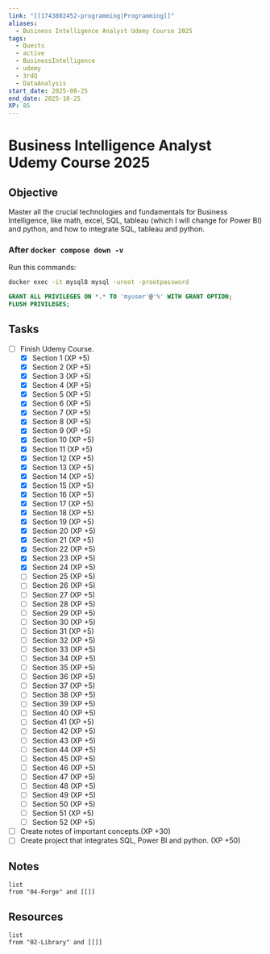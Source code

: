 ```yaml
---
link: "[[1743802452-programming|Programming]]"
aliases:
  - Business Intelligence Analyst Udemy Course 2025
tags:
  - Quests
  - active
  - BusinessIntelligence
  - udemy
  - 3rdQ
  - DataAnalysis
start_date: 2025-08-25
end_date: 2025-10-25
XP: 85
---
```

# Business Intelligence Analyst Udemy Course 2025 
## Objective
Master all the crucial technologies and fundamentals for Business Intelligence, like math, excel, SQL, tableau (which I will change for Power BI) and python, and how to integrate SQL, tableau and python.

### After `docker compose down -v`
Run this commands:
```bash
docker exec -it mysql8 mysql -uroot -prootpassword
```

```SQL
GRANT ALL PRIVILEGES ON *.* TO 'myuser'@'%' WITH GRANT OPTION;
FLUSH PRIVILEGES;
```
## Tasks
- [ ] Finish Udemy Course.
	- [x] Section 1 (XP +5)
	- [x] Section 2 (XP +5)
	- [x] Section 3 (XP +5)
	- [x] Section 4 (XP +5)
	- [x] Section 5 (XP +5)
	- [x] Section 6 (XP +5)
	- [x] Section 7 (XP +5)
	- [x] Section 8 (XP +5)
	- [x] Section 9 (XP +5)
	- [x] Section 10 (XP +5)
	- [x] Section 11 (XP +5)
	- [x] Section 12 (XP +5)
	- [x] Section 13 (XP +5)
	- [x] Section 14 (XP +5)
	- [x] Section 15 (XP +5)
	- [x] Section 16 (XP +5)
	- [x] Section 17 (XP +5)
	- [x] Section 18 (XP +5)
	- [x] Section 19 (XP +5)
	- [x] Section 20 (XP +5)
	- [x] Section 21 (XP +5)
	- [x] Section 22 (XP +5)
	- [x] Section 23 (XP +5)
	- [x] Section 24 (XP +5)
	- [ ] Section 25 (XP +5)
	- [ ] Section 26 (XP +5)
	- [ ] Section 27 (XP +5)
	- [ ] Section 28 (XP +5)
	- [ ] Section 29 (XP +5)
	- [ ] Section 30 (XP +5)
	- [ ] Section 31 (XP +5)
	- [ ] Section 32 (XP +5)
	- [ ] Section 33 (XP +5)
	- [ ] Section 34 (XP +5)
	- [ ] Section 35 (XP +5)
	- [ ] Section 36 (XP +5)
	- [ ] Section 37 (XP +5)
	- [ ] Section 38 (XP +5)
	- [ ] Section 39 (XP +5)
	- [ ] Section 40 (XP +5)
	- [ ] Section 41 (XP +5)
	- [ ] Section 42 (XP +5)
	- [ ] Section 43 (XP +5)
	- [ ] Section 44 (XP +5)
	- [ ] Section 45 (XP +5)
	- [ ] Section 46 (XP +5)
	- [ ] Section 47 (XP +5)
	- [ ] Section 48 (XP +5)
	- [ ] Section 49 (XP +5)
	- [ ] Section 50 (XP +5)
	- [ ] Section 51 (XP +5)
	- [ ] Section 52 (XP +5)
- [ ] Create notes of important concepts.(XP +30)
- [ ] Create project that integrates SQL, Power BI and python. (XP +50)

## Notes
```dataview
list
from "04-Forge" and [[]]
```

## Resources
```dataview
list
from "02-Library" and [[]]
```

